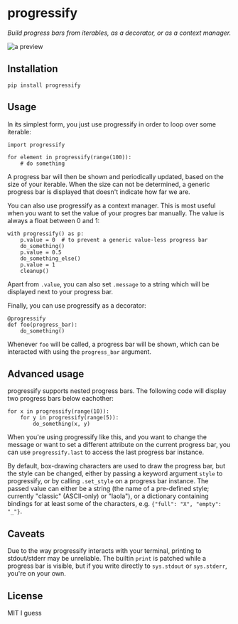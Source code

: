 # progressify

_Build progress bars from iterables, as a decorator, or as a context manager._

![a preview](https://thumbs.gfycat.com/UnderstatedPettyIndochinesetiger-size_restricted.gif)

## Installation

    pip install progressify

## Usage

In its simplest form, you just use progressify in order to loop over some
iterable:

    import progressify

    for element in progressify(range(100)):
        # do something

A progress bar will then be shown and periodically updated, based on the size
of your iterable. When the size can not be determined, a generic progress bar
is displayed that doesn't indicate how far we are.

You can also use progressify as a context manager. This is most useful when you
want to set the value of your progres bar manually. The value is always a float
between 0 and 1:

    with progressify() as p:
        p.value = 0  # to prevent a generic value-less progress bar
        do_something()
        p.value = 0.5
        do_something_else()
        p.value = 1
        cleanup()

Apart from `.value`, you can also set `.message` to a string which will be
displayed next to your progress bar.

Finally, you can use progressify as a decorator:

    @progressify
    def foo(progress_bar):
        do_something()

Whenever `foo` will be called, a progress bar will be shown, which can be
interacted with using the `progress_bar` argument.

## Advanced usage

progressify supports nested progress bars. The following code will display two progress bars below eachother:

    for x in progressify(range(10)):
        for y in progressify(range(5)):
            do_something(x, y)

When you're using progressify like this, and you want to change the message or
want to set a different attribute on the current progress bar, you can use
`progressify.last` to access the last progress bar instance.

By default, box-drawing characters are used to draw the progress bar, but the
style can be changed, either by passing a keyword argument `style` to
progressify, or by calling `.set_style` on a progress bar instance. The passed
value can either be a string (the name of a pre-defined style; currently
"classic" (ASCII-only) or "laola"), or a dictionary containing bindings for at
least some of the characters, e.g. `{"full": "X", "empty": "_"}`.

## Caveats

Due to the way progressify interacts with your terminal, printing to
stdout/stderr may be unreliable. The builtin `print` is patched while a
progress bar is visible, but if you write directly to `sys.stdout` or
`sys.stderr`, you're on your own.

## License

MIT I guess
